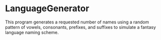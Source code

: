 # LanguageGenerator

This program generates a requested number of names using a random pattern of vowels, consonants, prefixes, and suffixes to simulate a fantasy language naming scheme.
